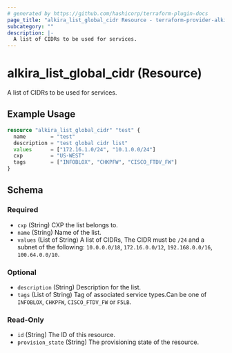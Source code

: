 ```yaml
---
# generated by https://github.com/hashicorp/terraform-plugin-docs
page_title: "alkira_list_global_cidr Resource - terraform-provider-alkira"
subcategory: ""
description: |-
  A list of CIDRs to be used for services.
---
```


# alkira_list_global_cidr (Resource)

A list of CIDRs to be used for services.

## Example Usage

```terraform
resource "alkira_list_global_cidr" "test" {
  name        = "test"
  description = "test global cidr list"
  values      = ["172.16.1.0/24", "10.1.0.0/24"]
  cxp         = "US-WEST"
  tags        = ["INFOBLOX", "CHKPFW", "CISCO_FTDV_FW"]
}
```

<!-- schema generated by tfplugindocs -->
## Schema

### Required

- `cxp` (String) CXP the list belongs to.
- `name` (String) Name of the list.
- `values` (List of String) A list of CIDRs, The CIDR must be `/24` and a subnet of the following: `10.0.0.0/18`, `172.16.0.0/12`, `192.168.0.0/16`, `100.64.0.0/10`.

### Optional

- `description` (String) Description for the list.
- `tags` (List of String) Tag of associated service types.Can be one of `INFOBLOX`, `CHKPFW`, `CISCO_FTDV_FW` or `F5LB`.

### Read-Only

- `id` (String) The ID of this resource.
- `provision_state` (String) The provisioning state of the resource.
